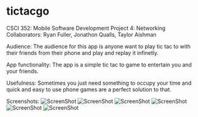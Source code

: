 # tictacgo
CSCI 352: Mobile Software Development 
Project 4: Networking
Collaborators: Ryan Fuller, Jonathon Qualls, Taylor Aishman

Audience:
The audience for this app is anyone want to play tic tac to with their friends from their phone and play and replay it infinetly. 

App functionality:
The app is a simple tic tac to game to entertain you and your friends.

Usefulness:
Sometimes you just need something to occupy your time and quick and easy to use phone games are a perfect solution to that. 

Screenshots:
![ScreenShot](ScreenShot1.png)
![ScreenShot](ScreenShot2.png)
![ScreenShot](ScreenShot3.png)
![ScreenShot](ScreenShot4.png)
![ScreenShot](ScreenShot5.png)
![ScreenShot](ScreenShot6.png)